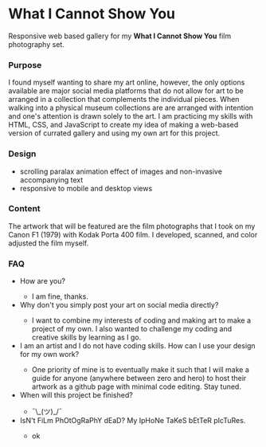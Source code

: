 <h1>What I Cannot Show You</h1>
 Responsive web based gallery for my <b>What I Cannot Show You</b> film photography set.

<h3>Purpose</h3>
I found myself wanting to share my art online, however, the only options available are major social media platforms that do not allow for art to be arranged in a collection that complements the individual pieces. When walking into a physical museum collections are are arranged with intention and one's attention is drawn solely to the art. I am practicing my skills with HTML, CSS, and JavaScript to create my idea of making a web-based version of currated gallery and using my own art for this project.

<h3>Design</h3>
<ul>
    <li>scrolling paralax animation effect of images and non-invasive accompanying text</li>
    <li>responsive to mobile and desktop views</li>
 </ul>

 <h3>Content</h3>
 The artwork that will be featured are the film photographs that I took on my Canon F1 (1979) with Kodak Porta 400 film. I developed, scanned, and color adjusted the film myself.

 <h3>FAQ</h3>
 <ul>
    <li>How are you?</li>
        <ul><li>I am fine, thanks.</li></ul>
    <li>Why don't you simply post your art on social media directly?</li>
        <ul><li>I want to combine my interests of coding and making art to make a project of my own. I also wanted to challenge my coding and creative skills by learning as I go.</li></ul>
    <li>I am an artist and I do not have coding skills. How can I use your design for my own work?</li>
        <ul><li>One priority of mine is to eventually make it such that I will make a guide for anyone (anywhere between zero and hero) to host their artwork as a github page with minimal code editing. Stay tuned.</li></ul>
    <li>When will this project be finished?</li>
        <ul><li>¯\_(ツ)_/¯</li></ul>
    <li>IsN't FiLm PhOtOgRaPhY dEaD? My IpHoNe TaKeS bEtTeR pIcTuRes.</li>
        <ul><li>ok</li></ul>
 </ul>